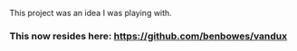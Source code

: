 This project was an idea I was playing with.

### This now resides here: https://github.com/benbowes/vandux
